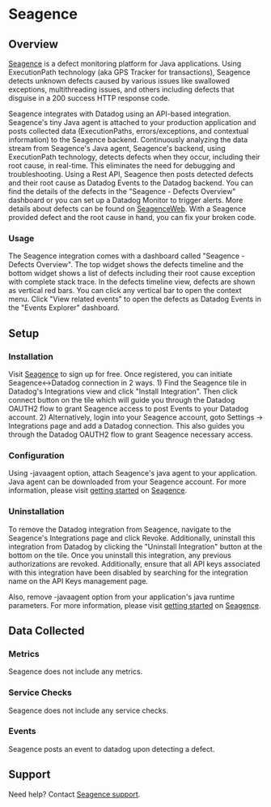 # Seagence

## Overview

[Seagence][1] is a defect monitoring platform for Java applications. Using ExecutionPath technology (aka GPS Tracker for transactions), Seagence detects unknown defects caused by various issues like swallowed exceptions, multithreading issues, and others including defects that disguise in a 200 success HTTP response code.

Seagence integrates with Datadog using an API-based integration. Seagence's tiny Java agent is attached to your production application and posts collected data (ExecutionPaths, errors/exceptions, and contextual information) to the Seagence backend. Continuously analyzing the data stream from Seagence's Java agent, Seagence's backend, using ExecutionPath technology, detects defects when they occur, including their root cause, in real-time. This eliminates the need for debugging and troubleshooting. Using a Rest API, Seagence then posts detected defects and their root cause as Datadog Events to the Datadog backend. You can find the details of the defects in the "Seagence - Defects Overview" dashboard or you can set up a Datadog Monitor to trigger alerts. More details about defects can be found on [SeagenceWeb][2]. With a Seagence provided defect and the root cause in hand, you can fix your broken code.

### Usage

The Seagence integration comes with a dashboard called "Seagence - Defects Overview". The top widget shows the defects timeline and the bottom widget shows a list of defects including their root cause exception with complete stack trace. In the defects timeline view, defects are shown as vertical red bars. You can click any vertical bar to open the context menu. Click "View related events" to open the defects as Datadog Events in the "Events Explorer" dashboard.

## Setup

### Installation
Visit [Seagence][1] to sign up for free. Once registered, you can initiate Seagence<->Datadog connection in 2 ways. 1) Find the Seagence tile in Datadog's Integrations view and click "Install Integration". Then click connect button on the tile which will guide you through the Datadog OAUTH2 flow to grant Seagence access to post Events to your Datadog account. 2) Alternatively, login into your Seagence account, goto Settings -> Integrations page and add a Datadog connection. This also guides you through the Datadog OAUTH2 flow to grant Seagence necessary access.

### Configuration
Using -javaagent option, attach Seagence's java agent to your application. Java agent can be downloaded from your Seagence account. For more information, please visit [getting started][3] on [Seagence][1].

### Uninstallation
To remove the Datadog integration from Seagence, navigate to the Seagence's Integrations page and click Revoke. Additionally, uninstall this integration from Datadog by clicking the "Uninstall Integration" button at the bottom on the tile. Once you uninstall this integration, any previous authorizations are revoked. Additionally, ensure that all API keys associated with this integration have been disabled by searching for the integration name on the API Keys management page.

Also, remove -javaagent option from your application's java runtime parameters. For more information, please visit [getting started][3] on [Seagence][1].

## Data Collected

### Metrics

Seagence does not include any metrics.

### Service Checks

Seagence does not include any service checks.

### Events

Seagence posts an event to datadog upon detecting a defect.

## Support

Need help? Contact [Seagence support][4].


[1]: https://www.seagence.com
[2]: https://app.seagence.com/SeagenceWeb/
[3]: https://seagence.com/product/getting-started/
[4]: mailto:info@seagence.com
